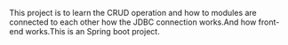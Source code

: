 This project is to learn the CRUD operation and how to modules are connected to each other how the JDBC connection works.And how front-end works.This is an Spring boot project.
